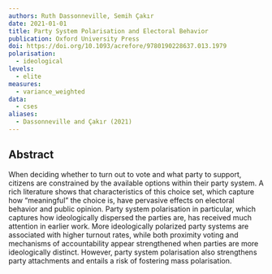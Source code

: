 ```yaml
---
authors: Ruth Dassonneville, Semih Çakır
date: 2021-01-01
title: Party System Polarisation and Electoral Behavior
publication: Oxford University Press
doi: https://doi.org/10.1093/acrefore/9780190228637.013.1979
polarisation:
  - ideological
levels:
  - elite
measures:
  - variance_weighted
data:
  - cses
aliases:
  - Dassonneville and Çakır (2021)
---
```

## Abstract
When deciding whether to turn out to vote and what party to support, citizens are constrained by the available options within their party system. A rich literature shows that characteristics of this choice set, which capture how “meaningful” the choice is, have pervasive effects on electoral behavior and public opinion. Party system polarisation in particular, which captures how ideologically dispersed the parties are, has received much attention in earlier work. More ideologically polarized party systems are associated with higher turnout rates, while both proximity voting and mechanisms of accountability appear strengthened when parties are more ideologically distinct. However, party system polarisation also strengthens party attachments and entails a risk of fostering mass polarisation.